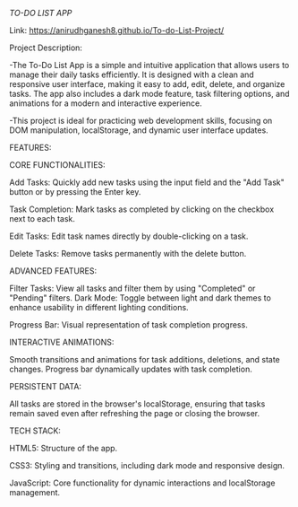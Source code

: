 _TO-DO LIST APP_

Link: https://anirudhganesh8.github.io/To-do-List-Project/

Project Description:

-The To-Do List App is a simple and intuitive application that allows users to manage their daily tasks efficiently. It is designed with a clean and responsive user interface, making it easy to add, edit, delete, and organize tasks. The app also includes a dark mode feature, task filtering options, and animations for a modern and interactive experience. 

-This project is ideal for practicing web development skills, focusing on DOM manipulation, localStorage, and dynamic user interface updates.

FEATURES:

CORE FUNCTIONALITIES:

Add Tasks: Quickly add new tasks using the input field and the "Add Task" button or by pressing the Enter key.

Task Completion: Mark tasks as completed by clicking on the checkbox next to each task.

Edit Tasks: Edit task names directly by double-clicking on a task.

Delete Tasks: Remove tasks permanently with the delete button.

ADVANCED FEATURES:

Filter Tasks:
 View all tasks and filter them by using "Completed" or "Pending" filters.
Dark Mode: Toggle between light and dark themes to enhance usability in different lighting conditions.

Progress Bar: Visual representation of task completion progress.

INTERACTIVE ANIMATIONS:

 Smooth transitions and animations for task additions, deletions, and state changes.
Progress bar dynamically updates with task completion.

PERSISTENT DATA:

 All tasks are stored in the browser's localStorage, ensuring that tasks remain saved even after refreshing the page or closing the browser.

TECH STACK:

HTML5: Structure of the app.

CSS3: Styling and transitions, including dark mode and responsive design.

JavaScript: Core functionality for dynamic interactions and localStorage management.


